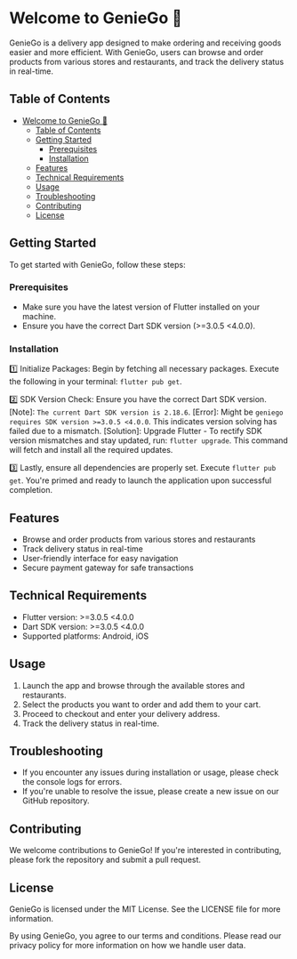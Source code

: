 # Welcome to GenieGo 🧞


GenieGo is a delivery app designed to make ordering and receiving goods easier and more efficient. With GenieGo, users can browse and order products from various stores and restaurants, and track the delivery status in real-time.

## Table of Contents


- [Welcome to GenieGo 🧞](#welcome-to-geniego-)
  - [Table of Contents](#table-of-contents)
  - [Getting Started](#getting-started)
    - [Prerequisites](#prerequisites)
    - [Installation](#installation)
  - [Features](#features)
  - [Technical Requirements](#technical-requirements)
  - [Usage](#usage)
  - [Troubleshooting](#troubleshooting)
  - [Contributing](#contributing)
  - [License](#license)

## Getting Started


To get started with GenieGo, follow these steps:

### Prerequisites

- Make sure you have the latest version of Flutter installed on your machine.
- Ensure you have the correct Dart SDK version (>=3.0.5 <4.0.0).

### Installation

1️⃣ Initialize Packages: Begin by fetching all necessary packages.
Execute the following in your terminal: `flutter pub get`.

2️⃣ SDK Version Check: Ensure you have the correct Dart SDK version.
[Note]: `The current Dart SDK version is 2.18.6`.
[Error]: Might be `geniego requires SDK version >=3.0.5 <4.0.0`.
This indicates version solving has failed due to a mismatch.
[Solution]: Upgrade Flutter - To rectify SDK version mismatches and stay updated,
run: `flutter upgrade`. This command will fetch and install all the required updates.

3️⃣ Lastly, ensure all dependencies are properly set.
Execute `flutter pub get`.
You're primed and ready to launch the application upon successful completion.

## Features


- Browse and order products from various stores and restaurants
- Track delivery status in real-time
- User-friendly interface for easy navigation
- Secure payment gateway for safe transactions

## Technical Requirements


- Flutter version: >=3.0.5 <4.0.0
- Dart SDK version: >=3.0.5 <4.0.0
- Supported platforms: Android, iOS

## Usage


1. Launch the app and browse through the available stores and restaurants.
2. Select the products you want to order and add them to your cart.
3. Proceed to checkout and enter your delivery address.
4. Track the delivery status in real-time.

## Troubleshooting


- If you encounter any issues during installation or usage, please check the console logs for errors.
- If you're unable to resolve the issue, please create a new issue on our GitHub repository.

## Contributing


We welcome contributions to GenieGo! If you're interested in contributing, please fork the repository and submit a pull request.

## License


GenieGo is licensed under the MIT License. See the LICENSE file for more information.

By using GenieGo, you agree to our terms and conditions. Please read our privacy policy for more information on how we handle user data.
